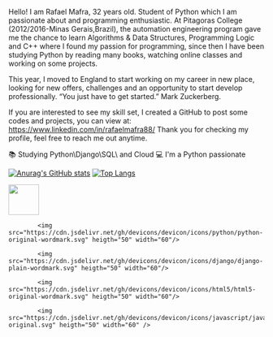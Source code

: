 Hello! I am Rafael Mafra, 32 years old.
Student of Python which I am passionate about and programming enthusiastic. At Pitagoras College (2012/2016-Minas Gerais,Brazil), the automation engineering program gave me the chance to learn Algorithms & Data Structures, Programming Logic and C++ where I found my passion for programming, since then I have been studying Python by reading many books, watching online classes and working on some projects.

This year, I moved to England to start working on my career in new place, looking for new offers, challenges and an opportunity to start develop professionally.
“You just have to get started.” Mark Zuckerberg.

If you are interested to see my skill set, I created a GitHub to post some codes and projects, you can view at: https://www.linkedin.com/in/rafaelmafra88/
Thank you for checking my profile, feel free to reach me out anytime. 


📚 Studying Python\Django\SQL\ and Cloud 
💻 I'm a Python passionate


[![Anurag's GitHub stats](https://github-readme-stats.vercel.app/api?username=rafaelmaframg&count_private=true&show_icons=true&theme=cobalt)](https://github.com/anuraghazra/github-readme-stats)
[![Top Langs](https://github-readme-stats.vercel.app/api/top-langs/?username=rafaelmaframg&layout=compact&theme=cobalt)](https://github.com/anuraghazra/github-readme-stats)

<a href="https://www.linkedin.com/in/rafaelmafra88/">
<img src="https://cdn.jsdelivr.net/gh/devicons/devicon/icons/linkedin/linkedin-original.svg"  align="center" heigth="50" width="60"></a>
<div>
  
            <img src="https://cdn.jsdelivr.net/gh/devicons/devicon/icons/python/python-original-wordmark.svg" heigth="50" width="60"/>
  
            <img src="https://cdn.jsdelivr.net/gh/devicons/devicon/icons/django/django-plain-wordmark.svg" heigth="50" width="60"/>
          
            <img src="https://cdn.jsdelivr.net/gh/devicons/devicon/icons/html5/html5-original-wordmark.svg" heigth="50" width="60"/>
          
            <img src="https://cdn.jsdelivr.net/gh/devicons/devicon/icons/javascript/javascript-original.svg" heigth="50" width="60" />
          
          
